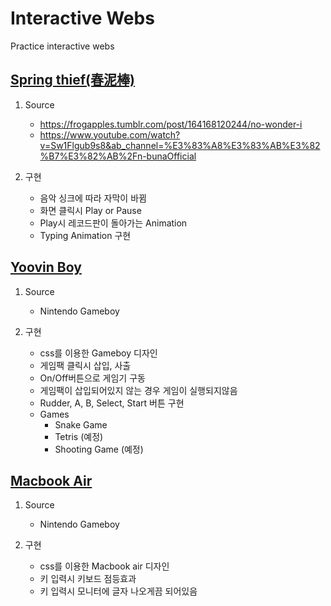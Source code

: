 # Interactive Webs
Practice interactive webs

## [Spring thief(春泥棒)](https://yoovin.github.io/interactive/springthief)
1. Source 
    - https://frogapples.tumblr.com/post/164168120244/no-wonder-i
    - https://www.youtube.com/watch?v=Sw1Flgub9s8&ab_channel=%E3%83%A8%E3%83%AB%E3%82%B7%E3%82%AB%2Fn-bunaOfficial

1. 구현
    - 음악 싱크에 따라 자막이 바뀜
    - 화면 클릭시 Play or Pause
    - Play시 레코드판이 돌아가는 Animation
    - Typing Animation 구현

## [Yoovin Boy](https://yoovin.github.io/interactive/yoovinboy)
1. Source 
    - Nintendo Gameboy

1. 구현
    - css를 이용한 Gameboy 디자인
    - 게임팩 클릭시 삽입, 사출
    - On/Off버튼으로 게임기 구동
    - 게임팩이 삽입되어있지 않는 경우 게임이 실행되지않음
    - Rudder, A, B, Select, Start 버튼 구현
    - Games
        - Snake Game
        - Tetris (예정)
        - Shooting Game (예정)  

## [Macbook Air](https://yoovin.github.io/interactive/macbookair)
1. Source 
    - Nintendo Gameboy

1. 구현
    - css를 이용한 Macbook air 디자인
    - 키 입력시 키보드 점등효과
    - 키 입력시 모니터에 글자 나오게끔 되어있음